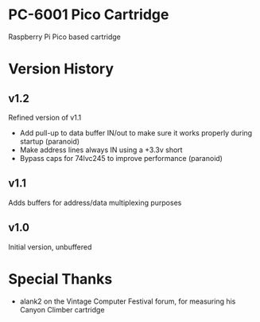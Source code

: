# PC-6001 Pico Cartridge
Raspberry Pi Pico based cartridge

# Version History
## v1.2
Refined version of v1.1
 - Add pull-up to data buffer IN/out to make sure it works properly during startup (paranoid)
 - Make address lines always IN using a +3.3v short
 - Bypass caps for 74lvc245 to improve performance (paranoid)

## v1.1
Adds buffers for address/data multiplexing purposes

## v1.0
Initial version, unbuffered

# Special Thanks
 * alank2 on the Vintage Computer Festival forum, for measuring his Canyon Climber cartridge
